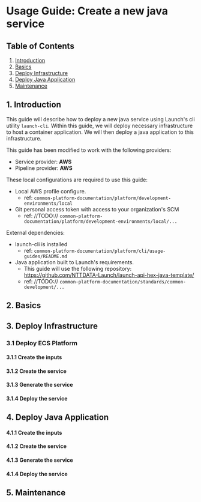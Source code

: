 # Usage Guide: Create a new java service
## **Table of Contents**
1. [Introduction](#introduction)
2. [Basics](#basics)
3. [Deploy Infrastructure](#deploy-infrastructure)
4. [Deploy Java Application](#deploy-java-application)
5. [Maintenance](#maintenance)

## 1. **Introduction**
This guide will describe how to deploy a new java service using Launch's cli utility `launch-cli`. Within this guide, we will deploy necessary infrastructure to host a container application. We will then deploy a java application to this infrastructure.

This guide has been modified to work with the following providers:

- Service provider: **AWS**
- Pipeline provider: **AWS**

These local configurations are required to use this guide:
- Local AWS profile configure.
  - ref: `common-platform-documentation/platform/development-environments/local`
- Git personal access token with access to your organization's SCM
  - ref: //TODO:// `common-platform-documentation/platform/development-environments/local/...`

External dependencies:
- launch-cli is installed
  - ref: `common-platform-documentation/platform/cli/usage-guides/README.md`
- Java application built to Launch's requirements.
  - This guide will use the following repository: https://github.com/NTTDATA-Launch/launch-api-hex-java-template/
  - ref: //TODO:// `common-platform-documentation/standards/common-development/...`

## 2. **Basics**




## 3. **Deploy Infrastructure**

### 3.1 Deploy ECS Platform

#### 3.1.1 Create the inputs

#### 3.1.2 Create the service


#### 3.1.3 Generate the service


#### 3.1.4 Deploy the service



## 4. **Deploy Java Application**

#### 4.1.1 Create the inputs

#### 4.1.2 Create the service


#### 4.1.3 Generate the service


#### 4.1.4 Deploy the service


## 5. **Maintenance**